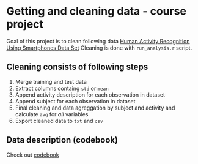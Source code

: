Getting and cleaning data - course project
===========================================

Goal of this project is to clean following data [Human Activity Recognition Using Smartphones Data Set]('https://d396qusza40orc.cloudfront.net/getdata%2Fprojectfiles%2FUCI%20HAR%20Dataset.zip'')
Cleaning is done with `run_analysis.r` script.

## Cleaning consists of following steps

1) Merge training and test data
2) Extract columns containg `std` or `mean`
3) Append activity description for each observation in dataset
4) Append subject for each observation in dataset
5) Final cleaning and data agreggation by subject and activity and calculate `avg` for _all_ variables
6) Export cleaned data to `txt` and `csv`

## Data description (codebook)

Check out [codebook]('codebook.md')


